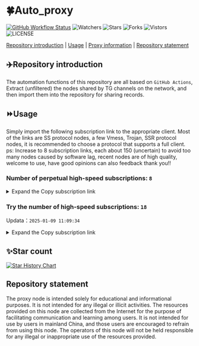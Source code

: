 # 🍀Auto_proxy
[![GitHub Workflow Status](https://img.shields.io/github/actions/workflow/status/PangTouY00/Auto_proxy/main.yml?branch=main)](https://github.com/PangTouY00/Auto_proxy/actions/workflows/main.yml?branch=main) 
![Watchers](https://img.shields.io/github/watchers/w1770946466/Auto_proxy) ![Stars](https://img.shields.io/github/stars/PangTouY00/Auto_proxy) ![Forks](https://img.shields.io/github/forks/w1770946466/Auto_proxy) ![Vistors](https://visitor-badge.laobi.icu/badge?page_id=PangTouY00.Auto_proxy) ![LICENSE](https://img.shields.io/badge/license-CC%20BY--SA%204.0-green.svg)

[Repository introduction](https://github.com/PangTouY00/Auto_proxy#Repositoryintroduction) | [Usage](https://github.com/PangTouY00/Auto_proxy#Usage) | [Proxy information](https://github.com/PangTouY00/Auto_proxy#Proxyinformation) | [Repository statement](https://github.com/PangTouY00/Auto_proxy#Repositorystatement)

## ✈️Repository introduction
The automation functions of this repository are all based on `GitHub Actions`,
Extract (unfiltered) the nodes shared by TG channels on the network, and then import them into the repository for sharing records.

## ⏩Usage
Simply import the following subscription link to the appropriate client. Most of the links are SS protocol nodes, a few Vmess, Trojan, SSR protocol nodes, it is recommended to choose a protocol that supports a full client.
ps: Increase to 8 subscription links, each about 150 (uncertain) to avoid too many nodes caused by software lag, recent nodes are of high quality, welcome to use, have good opinions can also feedback thank you!!

### Number of perpetual high-speed subscriptions: `8`

<details>
  <summary>Expand the Copy subscription link</summary>

  
- [Multiprotocol Base64 encoding](https://raw.githubusercontent.com/PangTouY00/Auto_proxy/main/Long_term_subscription1)
`https://raw.githubusercontent.com/PangTouY00/Auto_proxy/main/Long_term_subscription_num`
`Total number of merge nodes: 1464`

- [Multiprotocol Base64 encoding](https://raw.githubusercontent.com/PangTouY00/Auto_proxy/main/Long_term_subscription1)
`https://raw.githubusercontent.com/PangTouY00/Auto_proxy/main/Long_term_subscription1`
`Total number of merge nodes: 184`

- [Multiprotocol Base64 encoding](https://raw.githubusercontent.com/PangTouY00/Auto_proxy/main/Long_term_subscription2)
`https://raw.githubusercontent.com/PangTouY00/Auto_proxy/main/Long_term_subscription2`
`Total number of merge nodes: 184`

- [Multiprotocol Base64 encoding](https://raw.githubusercontent.com/PangTouY00/Auto_proxy/main/Long_term_subscription3)
`https://raw.githubusercontent.com/PangTouY00/Auto_proxy/main/Long_term_subscription3`
`Total number of merge nodes: 184`

- [Multiprotocol Base64 encoding](https://raw.githubusercontent.com/PangTouY00/Auto_proxy/main/Long_term_subscription4)
`https://raw.githubusercontent.com/PangTouY00/Auto_proxy/main/Long_term_subscription4`
`Total number of merge nodes: 184`

- [Multiprotocol Base64 encoding](https://raw.githubusercontent.comPangTouY00/Auto_proxy/main/Long_term_subscription5)
`https://raw.githubusercontent.com/PangTouY00/Auto_proxy/main/Long_term_subscription5`
`Total number of merge nodes: 184`

- [Multiprotocol Base64 encoding](https://raw.githubusercontent.com/PangTouY00/Auto_proxy/main/Long_term_subscription6)
`https://raw.githubusercontent.com/PangTouY00/Auto_proxy/main/Long_term_subscription6`
`Total number of merge nodes: 184`

- [Multiprotocol Base64 encoding](https://raw.githubusercontent.com/PangTouY00/Auto_proxy/main/Long_term_subscription7)
`https://raw.githubusercontent.com/PangTouY00/Auto_proxy/main/Long_term_subscription7`
`Total number of merge nodes: 184`

- [Multiprotocol Base64 encoding](https://raw.githubusercontent.com/PangTouY00/Auto_proxy/main/Long_term_subscription8)
`https://raw.githubusercontent.com/PangTouY00/Auto_proxy/main/Long_term_subscription8`
`Total number of merge nodes: 176`

- [Clash subscription](https://raw.githubusercontent.com/PangTouY00/Auto_proxy/main/Long_term_subscription2.yaml)
`https://raw.githubusercontent.com/PangTouY00/Auto_proxy/main/Long_term_subscription1.yaml`


- [Clash subscription](https://raw.githubusercontent.com/PangTouY00/Auto_proxy/main/Long_term_subscription2.yaml)
`https://raw.githubusercontent.com/PangTouY00/Auto_proxy/main/Long_term_subscription2.yaml`


- [Clash subscription](https://raw.githubusercontent.com/PangTouY00/Auto_proxy/main/Long_term_subscription3.yaml)
`https://raw.githubusercontent.com/PangTouY00/Auto_proxy/main/Long_term_subscription3.yaml`
  
</details>

### Try the number of high-speed subscriptions: `18`
Updata：`2025-01-09 11:09:34`


<details>
  <summary>Expand the Copy subscription link</summary>  

































































































































































































































































































































































































































































































































































































































































































































































































































































































































































































































































































































































































































































































































































































































































































































































































































































































































































































































































































































































































































































































































































































































































































































































































































































































































































































































































































































































































































































































































































































































































































































































































































































































































































































































































































































































































































































































































































































































































































































































































































































































































































































































































































































































































































































































































































































































































































































































































































































































































































































































































































































































































































































































































































































































































































































































































































































































































































































































































































































































































































































































































































































































































































































































































































































































































































































































































































































































































































































































































































































































































































































































































































































































































































































































































































































































































































































































































































































































































































































































































































































































































































































































































































































































































































































































































































































































































































































































































































































































































































































































































































































































































































































































































































































































































































































































































































































































































































































































































































































































































































































































































































































































































































































































































































































































































































































































































































































































































































































































































































































































































































































































































































































































































































































































































































































































































































































































































































































































































































































































































































































































































































































































































































































































































































































































































































































































































































































































































































































































































































































































































































































































































































































































































































































































































































































































































































































































































































































































































































































































































































































































































































































































































































































































































































































































































































































































































































































































































































































































































































































































































































































































































































































































































































































































































































































































































































































































































































































































































































































































































































































































































































































































































































































































































































































































































































































































































































































































































































































































































































































































































































































































































































































































































































































































































































































































































































































































































































































































































































































































































































































































































































































































































































































































































































































































































































































































































































































































































































>Trial subscription：
`https://hy-2.com/api/v1/client/subscribe?token=b56cf30db883cf688de04462b70b1e76`




>Trial subscription：
`https://www.kuaidog006.top/api/v1/client/subscribe?token=d8fbbe2481eab3b7e5aa84acfe3ee291`




>Trial subscription：
`https://vpn.sudatech.store/api/v1/client/subscribe?token=ca4de6adeee9a3f596513aff6dd06224`




>Trial subscription：
`https://www.kuaidog010.top/api/v1/client/subscribe?token=e8bf09c9949f58ecb10ad2ac6e3aee20`




>Trial subscription：
`https://dashuai.us/api/v1/client/subscribe?token=3c0ab43914a6046e9c758742090dddff`




>Trial subscription：
`https://v2rayshare.githubrowcontent.com/2025/01/20250108.txt`




>Trial subscription：
`https://sulink.pro/api/v1/client/subscribe?token=c7fae0a6befbc9b34502f375e8f6cde1`




>Trial subscription：
`https://fs.v2rayse.com/share/20250109/7yingb6aeu.txt`




>Trial subscription：
`https://www.kuaidog009.top/api/v1/client/subscribe?token=fa0d167c95b7480720ba8230956fbf6c`




>Trial subscription：
`https://xueyejiasu.com/api/v1/client/subscribe?token=43c85fa7b5baa92c3c643ecff78ecda5`




>Trial subscription：
`https://ch.louwangzhiyu.xyz/api/v1/client/subscribe?token=567b770a03fe9a9099ee2eedf0ccab0d`




>Trial subscription：
`https://vt.louwangzhiyu.xyz/api/v1/client/subscribe?token=8a4582391f0f2c8f03acd195c1a2286c`




>Trial subscription：
`https://a.aik88.top/api/v1/client/subscribe?token=61a9dcc8a91ed57a54ba54b403715243`




>Trial subscription：
`https://qingyun.zybs.eu.org/api/v1/client/subscribe?token=d8b3f904bfc6b0bf2d75946e54b56f06`




>Trial subscription：
`https://needss.link/api/v1/client/subscribe?token=530026f3fbe6e499a3f9bf567a6332bc`




>Trial subscription：
`https://sq9xy6.cpminig.com/api/v1/client/subscribe?token=67669fbadce08245c4edd703020abc40`




>Trial subscription：
`https://nodefree.githubrowcontent.com/2025/01/20250108.txt`




>Trial subscription：
`https://lanmaoyun.icu/api/v1/client/subscribe?token=45916adf5b1edfe6648269247826bb7a`



</details>

## ✨Star count
[![Star History Chart](https://api.star-history.com/svg?repos=PangTouY00/Auto_proxy&type=Date)](https://star-history.com/#w1770946466/Auto_proxy&Date)



## Repository statement
The proxy node is intended solely for educational and informational purposes. It is not intended for any illegal or illicit activities. The resources provided on this node are collected from the Internet for the purpose of facilitating communication and learning among users. It is not intended for use by users in mainland China, and those users are encouraged to refrain from using this node. The operators of this node will not be held responsible for any illegal or inappropriate use of the resources provided.
